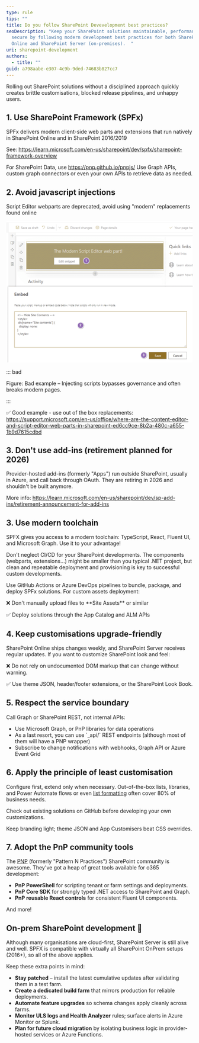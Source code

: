 ```yaml
---
type: rule
tips: ""
title: Do you follow SharePoint Devevelopment best practices?
seoDescription: "Keep your SharePoint solutions maintainable, performant, and
  secure by following modern development best practices for both SharePoint
  Online and SharePoint Server (on-premises).  "
uri: sharepoint-development
authors:
  - title: ""
guid: a798aabe-e307-4c9b-9ded-74683b827cc7
---
```

Rolling out SharePoint solutions without a disciplined approach quickly creates brittle customisations, blocked release pipelines, and unhappy users. 

<!--endintro-->

## 1. Use SharePoint Framework (SPFx)

SPFx delivers modern client-side web parts and extensions that run natively in SharePoint Online and in SharePoint 2016/2019

See: https://learn.microsoft.com/en-us/sharepoint/dev/spfx/sharepoint-framework-overview

For SharePoint Data, use https://pnp.github.io/pnpjs/
Use Graph APIs, custom graph connectors or even your own APIs to retrieve data as needed.

## 2. Avoid javascript injections

Script Editor webparts are deprecated, avoid using "modern" replacements found online

![](2025-07-24_11-40-54.png)

::: bad

Figure: Bad example – Injecting scripts bypasses governance and often breaks modern pages.

:::

✅ Good example - use out of the box replacements: https://support.microsoft.com/en-us/office/where-are-the-content-editor-and-script-editor-web-parts-in-sharepoint-ed6cc9ce-8b2a-480c-a655-1b9d7615cdbd


## 3. Don't use add-ins (retirement planned for 2026)

Provider-hosted add-ins (formerly "Apps") run outside SharePoint, usually in Azure, and call back through OAuth. They are retiring in 2026 and shouldn't be built anymore.

More info: https://learn.microsoft.com/en-us/sharepoint/dev/sp-add-ins/retirement-announcement-for-add-ins


## 3. Use modern toolchain

SPFX gives you access to a modern toolchain: TypeScript, React, Fluent UI, and Microsoft Graph. Use it to your advantage!

Don't neglect CI/CD for your SharePoint developments. The components (webparts, extensions...) might be smaller than you typical .NET project, but clean and repeatable deployment and provisioning is key to successful custom developments.

Use GitHub Actions or Azure DevOps pipelines to bundle, package, and deploy SPFx solutions. For custom assets deployment:

❌ Don't manually upload files to \*\*Site Assets\** or similar

✅ Deploy solutions through the App Catalog and ALM APIs 

## 4. Keep customisations upgrade-friendly

SharePoint Online ships changes weekly, and SharePoint Server receives regular updates. If you want to customize SharePoint look and feel:

❌ Do not rely on undocumented DOM markup that can change without warning.

✅ Use theme JSON, header/footer extensions, or the SharePoint Look Book.  

## 5. Respect the service boundary

Call Graph or SharePoint REST, not internal APIs:

* Use Microsoft Graph, or PnP libraries for data operations
* As a last resort, you can use \`_api/\` REST endpoints (although most of them will have a PNP wrapper)
* Subscribe to change notifications with webhooks, Graph API or Azure Event Grid

## 6. Apply the principle of least customisation

Configure first, extend only when necessary. Out-of-the-box lists, libraries, and Power Automate flows or even [list formatting](https://pnp.github.io/List-Formatting/) often cover 80% of business needs.

Check out existing solutions on GitHub before developing your own customizations.

Keep branding light; theme JSON and App Customisers beat CSS overrides.

## 7. Adopt the PnP community tools

The [PNP](https://pnp.github.io/) (formerly "Pattern N Practices") SharePoint community is awesome. They've got a heap of great tools available for o365 development:

* **PnP PowerShell** for scripting tenant or farm settings and deployments.  
* **PnP Core SDK** for strongly typed .NET access to SharePoint and Graph.  
* **PnP reusable React controls** for consistent Fluent UI components.  

And more!


## On-prem SharePoint development 🧓

Although many organisations are cloud-first, SharePoint Server is still alive and well. SPFX is compatible with virtually all SharePoint OnPrem setups (2016+), so all of the above applies. 

Keep these extra points in mind:

* **Stay patched** – install the latest cumulative updates after validating them in a test farm.  
* **Create a dedicated build farm** that mirrors production for reliable deployments.  
* **Automate feature upgrades** so schema changes apply cleanly across farms.  
* **Monitor ULS logs and Health Analyzer** rules; surface alerts in Azure Monitor or Splunk.  
* **Plan for future cloud migration** by isolating business logic in provider-hosted services or Azure Functions.

